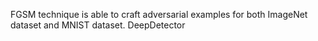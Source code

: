FGSM technique is able to craft adversarial examples for both ImageNet dataset and MNIST dataset. DeepDetector
